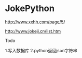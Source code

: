 # JokePython

http://www.xxhh.com/page/5/

http://www.jokeji.cn/list.htm

Todo

1.写入数据库
2.python返回json字符串

